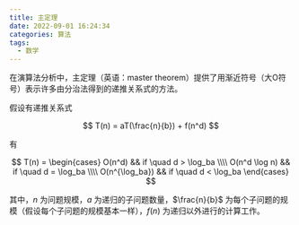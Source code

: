 ```yaml
---
title: 主定理
date: 2022-09-01 16:24:34
categories: 算法
tags:
  - 数学
---
```

在演算法分析中，主定理（英语：master theorem）提供了用渐近符号（大O符号）表示许多由分治法得到的递推关系式的方法。
<!--more-->

假设有递推关系式

$$
T(n) = aT(\frac{n}{b}) + f(n^d)
$$

有

$$
T(n) =
\begin{cases}
O(n^d) && if \quad d > \log_ba
\\\\ O(n^d \log n) && if \quad d = \log_ba
\\\\ O(n^{\log_ba}) && if \quad d < \log_ba
\end{cases}
$$

其中，$n$ 为问题规模，$a$ 为递归的子问题数量，$\frac{n}{b}$ 为每个子问题的规模（假设每个子问题的规模基本一样），$f(n)$ 为递归以外进行的计算工作。